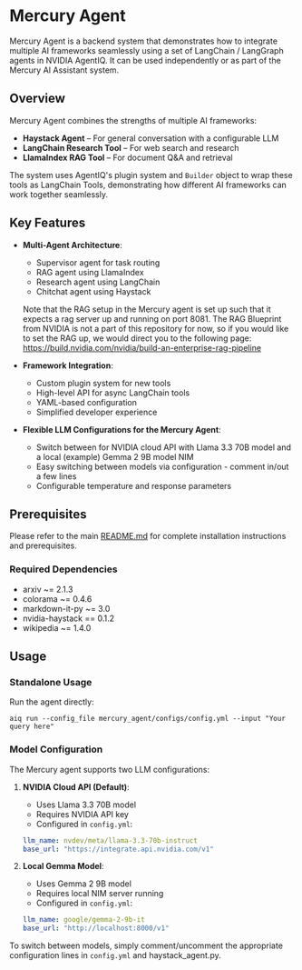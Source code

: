 <!--
SPDX-FileCopyrightText: Copyright (c) 2025, NVIDIA CORPORATION & AFFILIATES. All rights reserved.
SPDX-License-Identifier: Apache-2.0

Licensed under the Apache License, Version 2.0 (the "License");
you may not use this file except in compliance with the License.
You may obtain a copy of the License at

http://www.apache.org/licenses/LICENSE-2.0

Unless required by applicable law or agreed to in writing, software
distributed under the License is distributed on an "AS IS" BASIS,
WITHOUT WARRANTIES OR CONDITIONS OF ANY KIND, either express or implied.
See the License for the specific language governing permissions and
limitations under the License.
-->

# Mercury Agent

Mercury Agent is a backend system that demonstrates how to integrate multiple AI frameworks seamlessly using a set of LangChain / LangGraph agents in NVIDIA AgentIQ. It can be used independently or as part of the Mercury AI Assistant system.

## Overview

Mercury Agent combines the strengths of multiple AI frameworks:
- **Haystack Agent** – For general conversation with a configurable LLM
- **LangChain Research Tool** – For web search and research
- **LlamaIndex RAG Tool** – For document Q&A and retrieval

The system uses AgentIQ's plugin system and `Builder` object to wrap these tools as LangChain Tools, demonstrating how different AI frameworks can work together seamlessly.

## Key Features

- **Multi-Agent Architecture**:
  - Supervisor agent for task routing
  - RAG agent using LlamaIndex
  - Research agent using LangChain
  - Chitchat agent using Haystack

  Note that the RAG setup in the Mercury agent is set up such that it expects a rag server up and running on port 8081. The RAG Blueprint from NVIDIA is not a part of this repository for now, so if you would like to set the RAG up, we would direct you to the following page: https://build.nvidia.com/nvidia/build-an-enterprise-rag-pipeline

- **Framework Integration**:
  - Custom plugin system for new tools
  - High-level API for async LangChain tools
  - YAML-based configuration
  - Simplified developer experience

- **Flexible LLM Configurations for the Mercury Agent**:
  - Switch between for NVIDIA cloud API with Llama 3.3 70B model and a local (example) Gemma 2 9B model NIM
  - Easy switching between models via configuration - comment in/out a few lines
  - Configurable temperature and response parameters

## Prerequisites

Please refer to the main [README.md](../README.md) for complete installation instructions and prerequisites.

### Required Dependencies

- arxiv ~= 2.1.3
- colorama ~= 0.4.6
- markdown-it-py ~= 3.0
- nvidia-haystack == 0.1.2
- wikipedia ~= 1.4.0

## Usage

### Standalone Usage

Run the agent directly:
```
aiq run --config_file mercury_agent/configs/config.yml --input "Your query here"
```

### Model Configuration

The Mercury agent supports two LLM configurations:

1. **NVIDIA Cloud API (Default)**:
   - Uses Llama 3.3 70B model
   - Requires NVIDIA API key
   - Configured in `config.yml`:
   ```yaml
   llm_name: nvdev/meta/llama-3.3-70b-instruct
   base_url: "https://integrate.api.nvidia.com/v1"
   ```

2. **Local Gemma Model**:
   - Uses Gemma 2 9B model
   - Requires local NIM server running
   - Configured in `config.yml`:
   ```yaml
   llm_name: google/gemma-2-9b-it
   base_url: "http://localhost:8000/v1"
   ```

To switch between models, simply comment/uncomment the appropriate configuration lines in `config.yml` and haystack_agent.py.
